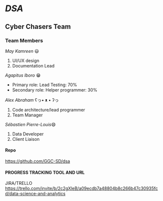 # ***DSA***
## Cyber Chasers Team

### Team Members

*May Kamreen* :smiley:
1. UI/UX design
2. Documentation Lead

*Agapitus Iboro* 😁
- Primary role: Lead Testing: 70%
- Secondary role: Helper programmer: 30%

*Alex Abraham* ʕっ• ᴥ • ʔっ
1. Code architecture/lead programmer
2. Team Manager

*Sébastien Pierre-Louis*😄
1. Data Developer
2. Client Liaison

#### Repo 
https://github.com/GGC-SD/dsa

#### PROGRESS TRACKING TOOL AND URL
JIRA/TRELLO
https://trello.com/invite/b/2c2gXleB/a09ecdb7a48804b8c266b47c30935fcd/data-science-and-analytics

